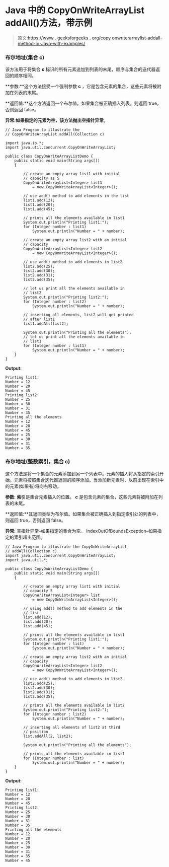 # Java 中的 CopyOnWriteArrayList addAll()方法，带示例

> 原文:[https://www . geeksforgeeks . org/copy onwriterarraylist-addall-method-in-Java-with-examples/](https://www.geeksforgeeks.org/copyonwritearraylist-addall-method-in-java-with-examples/)

### 布尔地址(集合 c)

该方法用于将集合 **c** 标识的所有元素追加到列表的末尾，顺序与集合的迭代器返回的顺序相同。

**参数:**这个方法接受一个强制参数 **c** ，它是包含元素的集合，这些元素将被附加在列表的末尾。

**返回值:**这个方法返回一个布尔值。如果集合被正确插入列表，则返回 true，否则返回 false。

**异常:**如果指定的元素为空，该方法抛出**空指针异常**。

```
// Java Program to illustrate the
// CopyOnWriteArrayList.addAll(Collection c)

import java.io.*;
import java.util.concurrent.CopyOnWriteArrayList;

public class CopyOnWriteArrayListDemo {
    public static void main(String args[])
    {

        // create an empty array list1 with initial
        // capacity as 5
        CopyOnWriteArrayList<Integer> list1
            = new CopyOnWriteArrayList<Integer>();

        // use add() method to add elements in the list
        list1.add(12);
        list1.add(20);
        list1.add(45);

        // prints all the elements available in list1
        System.out.println("Printing list1:");
        for (Integer number : list1)
            System.out.println("Number = " + number);

        // create an empty array list2 with an initial
        // capacity
        CopyOnWriteArrayList<Integer> list2
            = new CopyOnWriteArrayList<Integer>();

        // use add() method to add elements in list2
        list2.add(25);
        list2.add(30);
        list2.add(31);
        list2.add(35);

        // let us print all the elements available in
        // list2
        System.out.println("Printing list2:");
        for (Integer number : list2)
            System.out.println("Number = " + number);

        // inserting all elements, list2 will get printed
        // after list1
        list1.addAll(list2);

        System.out.println("Printing all the elements");
        // let us print all the elements available in
        // list1
        for (Integer number : list1)
            System.out.println("Number = " + number);
    }
}
```

**Output:**

```
Printing list1:
Number = 12
Number = 20
Number = 45
Printing list2:
Number = 25
Number = 30
Number = 31
Number = 35
Printing all the elements
Number = 12
Number = 20
Number = 45
Number = 25
Number = 30
Number = 31
Number = 35

```

### 布尔地址(整数索引，集合 c)

这个方法是将一个集合的元素添加到另一个列表中。元素的插入将从指定的索引开始。元素将按照集合迭代器返回的顺序添加。当添加新元素时，以前出现在索引中的元素(如果有)将向右移动。

**参数:**
**索引**是集合元素插入的位置。
**c** 是包含元素的集合，这些元素将被附加在列表的末尾。

**返回值:**其返回类型为布尔值。如果集合被正确插入到指定索引处的列表中，则返回 true，否则返回 false。

**异常:**
空指针异常–如果指定的集合为空。
IndexOutOfBoundsException–如果指定的索引超出范围。

```
// Java Program to illustrate the CopyOnWriteArrayList
// addAll(Collection c)
import java.util.concurrent.CopyOnWriteArrayList;
import java.util.*;

public class CopyOnWriteArrayListDemo {
    public static void main(String args[])
    {

        // create an empty array list1 with initial
        // capacity 5
        CopyOnWriteArrayList<Integer> list
            = new CopyOnWriteArrayList<Integer>();

        // using add() method to add elements in the
        // list
        list.add(12);
        list.add(20);
        list.add(45);

        // prints all the elements available in list1
        System.out.println("Printing list1:");
        for (Integer number : list)
            System.out.println("Number = " + number);

        // create an empty array list2 with an initial
        // capacity
        CopyOnWriteArrayList<Integer> list2
            = new CopyOnWriteArrayList<Integer>();

        // use add() method to add elements in list2
        list2.add(25);
        list2.add(30);
        list2.add(31);
        list2.add(35);

        // prints all the elements available in list2
        System.out.println("Printing list2:");
        for (Integer number : list2)
            System.out.println("Number = " + number);

        // inserting all elements of list2 at third
        // position
        list.addAll(2, list2);

        System.out.println("Printing all the elements");

        // prints all the elements available in list1
        for (Integer number : list)
            System.out.println("Number = " + number);
    }
}
```

**Output:**

```
Printing list1:
Number = 12
Number = 20
Number = 45
Printing list2:
Number = 25
Number = 30
Number = 31
Number = 35
Printing all the elements
Number = 12
Number = 20
Number = 25
Number = 30
Number = 31
Number = 35
Number = 45

```